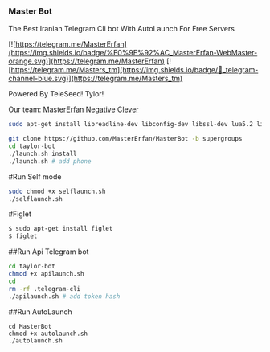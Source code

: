 <h3>Master Bot</h3>
The Best Iranian Telegram Cli bot
With AutoLaunch For Free Servers

 
[![https://telegram.me/MasterErfan](https://img.shields.io/badge/%F0%9F%92%AC_MasterErfan-WebMaster-orange.svg)](https://telegram.me/MasterErfan) 
[![https://telegram.me/Masters_tm](https://img.shields.io/badge/💬_telegram-channel-blue.svg)](https://telegram.me/Masters_tm) 
 
 
Powered By
TeleSeed!
Tylor!

Our team:
[MasterErfan](https://telegram.me/MasterErfan)
[Negative](https://telegram.me/negative_officiall)
[Clever](https://telegram.me/Cleverm)



```sh
sudo apt-get install libreadline-dev libconfig-dev libssl-dev lua5.2 liblua5.2-dev lua-socket lua-sec lua-expat libevent-dev make unzip git redis-server autoconf g++ libjansson-dev libpython-dev expat libexpat1-dev
```
```sh
git clone https://github.com/MasterErfan/MasterBot -b supergroups
cd taylor-bot 
./launch.sh install 
./launch.sh # add phone
```

#Run Self mode

```sh
sudo chmod +x selflaunch.sh
./selflaunch.sh
```

#Figlet

```sh
$ sudo apt-get install figlet
$ figlet
```



##Run Api Telegram bot 

```sh
cd taylor-bot
chmod +x apilaunch.sh
cd 
rm -rf .telegram-cli
./apilaunch.sh # add token hash
```


##Run AutoLaunch

```
cd MasterBot
chmod +x autolaunch.sh
./autolaunch.sh
```
